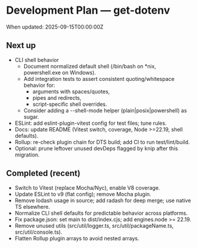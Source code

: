 # Development Plan — get-dotenv

When updated: 2025-09-15T00:00:00Z

## Next up

- CLI shell behavior
  - Document normalized default shell (/bin/bash on *nix, powershell.exe on Windows).
  - Add integration tests to assert consistent quoting/whitespace behavior for:
    - arguments with spaces/quotes,
    - pipes and redirects,
    - script-specific shell overrides.
  - Consider adding a --shell-mode helper (plain|posix|powershell) as sugar.
- ESLint: add eslint-plugin-vitest config for test files; tune rules.
- Docs: update README (Vitest switch, coverage, Node >=22.19, shell defaults).
- Rollup: re-check plugin chain for DTS build; add CI to run test/lint/build.
- Optional: prune leftover unused devDeps flagged by knip after this migration.

## Completed (recent)

- Switch to Vitest (replace Mocha/Nyc), enable V8 coverage.
- Update ESLint to v9 (flat config); remove Mocha plugin.
- Remove lodash usage in source; add radash for deep merge; use native TS elsewhere.
- Normalize CLI shell defaults for predictable behavior across platforms.
- Fix package.json: set main to dist/index.cjs; add engines.node >= 22.19.
- Remove unused utils (src/util/logger.ts, src/util/packageName.ts, src/util/console.ts).
- Flatten Rollup plugin arrays to avoid nested arrays.
